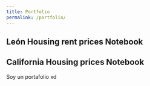 ```yaml
---
title: Portfolio
permalink: /portfolio/
---
```


## León Housing rent prices Notebook

## California Housing prices Notebook

Soy un portafolio xd